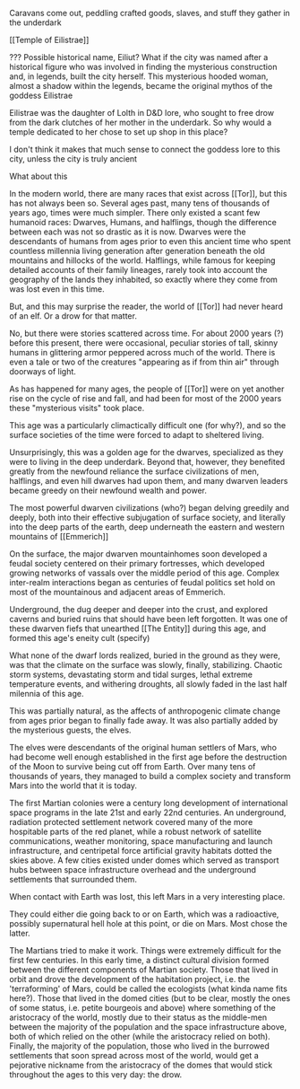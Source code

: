 Caravans come out, peddling crafted goods, slaves, and stuff they gather in the underdark

[[Temple of Eilistrae]]



??? Possible historical name, Eiliut?
What if the city was named after a historical figure who was involved in finding the mysterious construction and, in legends, built the city herself.
This mysterious hooded woman, almost a shadow within the legends, became the original mythos of the goddess Eilistrae

Eilistrae was the daughter of Lolth in D&D lore, who sought to free drow from the dark clutches of her mother in the underdark. So why would a temple dedicated to her chose to set up shop in this place?

I don't think it makes that much sense to connect the goddess lore to this city, unless the city is truly ancient

What about this



In the modern world, there are many races that exist across [[Tor]], but this has not always been so. Several ages past, many tens of thousands of years ago, times were much simpler. There only existed a scant few humanoid races: Dwarves, Humans, and halflings, though the difference between each was not so drastic as it is now. Dwarves were the descendants of humans from ages prior to even this ancient time who spent countless millennia living generation after generation beneath the old mountains and hillocks of the world. Halflings, while famous for keeping detailed accounts of their family lineages, rarely took into account the geography of the lands they inhabited, so exactly where they come from was lost even in this time.

But, and this may surprise the reader, the world of [[Tor]] had never heard of an elf. Or a drow for that matter.

No, but there were stories scattered across time. For about 2000 years (?) before this present, there were occasional, peculiar stories of tall, skinny humans in glittering armor peppered across much of the world. There is even a tale or two of the creatures "appearing as if from thin air" through doorways of light.

As has happened for many ages, the people of [[Tor]] were on yet another rise on the cycle of rise and fall, and had been for most of the 2000 years these "mysterious visits" took place.

This age was a particularly climactically difficult one (for why?), and so the surface societies of the time were forced to adapt to sheltered living.

Unsurprisingly, this was a golden age for the dwarves, specialized as they were to living in the deep underdark. Beyond that, however, they benefited greatly from the newfound reliance the surface civilizations of men, halflings, and even hill dwarves had upon them, and many dwarven leaders became greedy on their newfound wealth and power.

The most powerful dwarven civilizations (who?) began delving greedily and deeply, both into their effective subjugation of surface society, and literally into the deep parts of the earth, deep underneath the eastern and western mountains of [[Emmerich]]

On the surface, the major dwarven mountainhomes soon developed a feudal society centered on their primary fortresses, which developed growing networks of vassals over the middle period of this age. Complex inter-realm interactions began as centuries of feudal politics set hold on most of the mountainous and adjacent areas of Emmerich.

Underground, the dug deeper and deeper into the crust, and explored caverns and buried ruins that should have been left forgotten. It was one of these dwarven fiefs that unearthed [[The Entity]] during this age, and formed this age's eneity cult (specify)

What none of the dwarf lords realized, buried in the ground as they were, was that the climate on the surface was slowly, finally, stabilizing. Chaotic storm systems, devastating storm and tidal surges, lethal extreme temperature events, and withering droughts, all slowly faded in the last half milennia of this age.

This was partially natural, as the affects of anthropogenic climate change from ages prior began to finally fade away. It was also partially added by the mysterious guests, the elves.

The elves were descendants of the original human settlers of Mars, who had become well enough established in the first age before the destruction of the Moon to survive being cut off from Earth. Over many tens of thousands of years, they managed to build a complex society and transform Mars into the world that it is today.

The first Martian colonies were a century long development of international space programs in the late 21st and early 22nd centuries. An underground, radiation protected settlement network covered many of the more hospitable parts of the red planet, while a robust network of satellite communications, weather monitoring, space manufacturing and launch infrastructure, and centripetal force artificial gravity habitats dotted the skies above. A few cities existed under domes which served as transport hubs between space infrastructure overhead and the underground settlements that surrounded them.

When contact with Earth was lost, this left Mars in a very interesting place.

They could either die going back to or on Earth, which was a radioactive, possibly supernatural hell hole at this point, or die on Mars. Most chose the latter.

The Martians tried to make it work. Things were extremely difficult for the first few centuries. In this early time, a distinct cultural division formed between the different components of Martian society. Those that lived in orbit and drove the development of the habitation project, i.e. the 'terraforming' of Mars, could be called the ecologists (what kinda name fits here?). Those that lived in the domed cities (but to be clear, mostly the ones of some status, i.e. petite bourgeois and above) where something of the aristocracy of the world, mostly due to their status as the middle-men between the majority of the population and the space infrastructure above, both of which relied on the other (while the aristocracy relied on both). Finally, the majority of the population, those who lived in the burrowed settlements that soon spread across most of the world, would get a pejorative nickname from the aristocracy of the domes that would stick throughout the ages to this very day: the drow.

